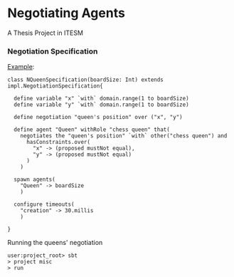 Negotiating Agents
===
A Thesis Project in ITESM

### Negotiation Specification
[Example](misc/src/main/scala/feh/tec/agents/NQueen.scala):
```
class NQueenSpecification(boardSize: Int) extends impl.NegotiationSpecification{
  
  define variable "x" `with` domain.range(1 to boardSize)
  define variable "y" `with` domain.range(1 to boardSize)

  define negotiation "queen's position" over ("x", "y")

  define agent "Queen" withRole "chess queen" that(
    negotiates the "queen's position" `with` other("chess queen") and 
      hasConstraints.over(
        "x" -> (proposed mustNot equal),
        "y" -> (proposed mustNot equal)
      ) 
    )
  
  spawn agents(
    "Queen" -> boardSize
    )
    
  configure timeouts(
    "creation" -> 30.millis
    )

}
```

Running the queens' negotiation
 
 ```
 user:project_root> sbt
 > project misc
 > run
 
 ```